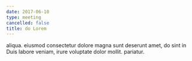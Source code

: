 ```yaml
---
date: 2017-06-10
type: meeting
cancelled: false
title: do Lorem
---
```

aliqua. eiusmod consectetur dolore magna sunt deserunt amet, do sint in Duis labore veniam, irure voluptate dolor mollit. pariatur.